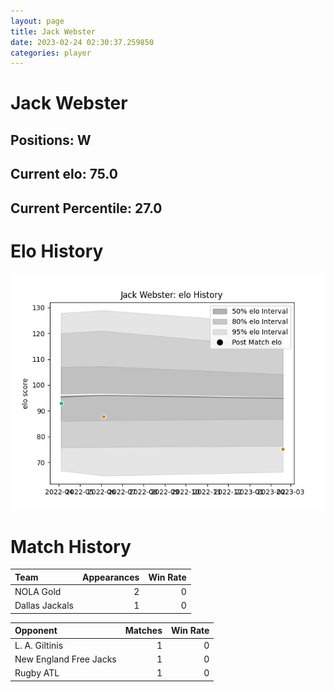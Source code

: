 ```yaml
---  
layout: page  
title: Jack Webster  
date: 2023-02-24 02:30:37.259850  
categories: player  
---
```

# Jack Webster

## Positions: W

## Current elo: 75.0

## Current Percentile: 27.0

# Elo History


![elo history](history_JackWebster.png)
# Match History


| Team           |   Appearances |   Win Rate |
|:---------------|--------------:|-----------:|
| NOLA Gold      |             2 |          0 |
| Dallas Jackals |             1 |          0 |

| Opponent               |   Matches |   Win Rate |
|:-----------------------|----------:|-----------:|
| L. A. Giltinis         |         1 |          0 |
| New England Free Jacks |         1 |          0 |
| Rugby ATL              |         1 |          0 |